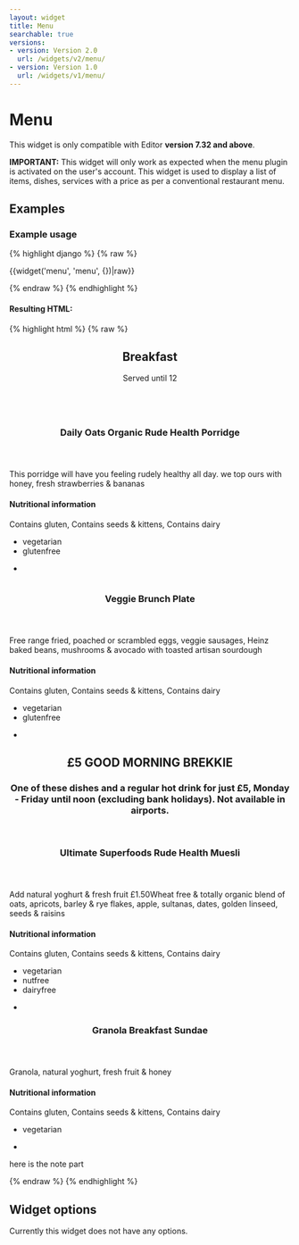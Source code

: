 ```yaml
---
layout: widget
title: Menu
searchable: true
versions:
- version: Version 2.0
  url: /widgets/v2/menu/
- version: Version 1.0
  url: /widgets/v1/menu/
---
```


# Menu

This widget is only compatible with Editor **version 7.32 and above**.

**IMPORTANT:** This widget will only work as expected when the menu plugin is activated on the user's account. This widget is used to display a list of items, dishes, services with a price as per a conventional restaurant menu.

## Examples

### Example usage
{% highlight django %}
{% raw %}

  {{widget('menu', 'menu', {})|raw}}

{% endraw %}
{% endhighlight %}

#### Resulting HTML:

{% highlight html %}
{% raw %}

<div id="page-zones__main-widgets__menu" data-name="menu" class="widget  widget--zone-widget">
  <div class="bk-menu  menu  widget__menu">
    <section class="menu-section  menu__menu-section" id="menu-section--373">
      <header class="section-header  menu__section-header">
        <h2 class="section-title  menu__section-title">Breakfast</h2>
        <p class="section-description  menu__section-description">Served until 12</p>
      </header>
      <div class="section-body  menu__section-body">
        <div class="menu-items even bk16-columns">
          <div class="menu-item  menu__menu-item">
            <article class="item-article  menu__item-article">
              <div class="item-image  menu__item-image">
                <a class="image-link  menu__image-link">
                  <img class="image  menu__image" src="//placehold.it/2250x800" alt="">
                </a>
              </div>
              <div class="item-content  menu__item-content">
                <header class="item-header  menu__item-header">
                  <h3 class="item-title  menu__item-title">Daily Oats Organic Rude Health Porridge</h3>
                  <p class="item-price  menu__item-price"></p>
                </header>
                <div class="item-description  menu__item-description">
                  <p>This porridge will have you feeling rudely healthy all day. we top ours with honey, fresh strawberries &amp; bananas</p>
                </div>
                <footer class="item-footer  menu__item-footer">
                  <h4 class="item-subtitle  menu__item-subtitle">Nutritional information</h4>
                  <p class="item-details  menu__item-details">Contains gluten, Contains seeds &amp; kittens, Contains dairy</p>
                  <ul class="dietary-list  menu__dietary-list">
                    <li class="dietary-item  icon  icon--vegetarian  menu__dietary-item">
                      vegetarian
                    </li>
                    <li class="dietary-item  icon  icon--glutenfree  menu__dietary-item">
                      glutenfree
                    </li>
                  </ul>
                  <ul class="dietary-list  menu__dietary-list">
                    <li class="dietary-item  icon  icon--not-spicy  menu__dietary-item">
                    </li>
                  </ul>
                </footer>
              </div>
            </article>
          </div>
          <div class="menu-item  menu__menu-item">
            <article class="item-article  menu__item-article">
              <div class="item-image  menu__item-image">
                <a class="image-link  menu__image-link">
                  <img class="image  menu__image" src="//placehold.it/300x100" alt="">
                </a>
              </div>
              <div class="item-content  menu__item-content">
                <header class="item-header  menu__item-header">
                  <h3 class="item-title  menu__item-title">Veggie Brunch Plate</h3>
                  <p class="item-price  menu__item-price"></p>
                </header>
                <div class="item-description  menu__item-description">
                  <p>Free range fried, poached or scrambled eggs, veggie sausages, Heinz baked beans, mushrooms &amp; avocado with toasted artisan sourdough</p>
                </div>
                <footer class="item-footer  menu__item-footer">
                  <h4 class="item-subtitle  menu__item-subtitle">Nutritional information</h4>
                  <p class="item-details  menu__item-details">Contains gluten, Contains seeds &amp; kittens, Contains dairy</p>
                  <ul class="dietary-list  menu__dietary-list">
                    <li class="dietary-item  icon  icon--vegetarian  menu__dietary-item">vegetarian</li>
                    <li class="dietary-item  icon  icon--glutenfree  menu__dietary-item">glutenfree</li>
                  </ul>
                  <ul class="dietary-list  menu__dietary-list">
                    <li class="dietary-item  icon  icon--not-spicy  menu__dietary-item"></li>
                  </ul>
                </footer>
              </div>
            </article>
          </div>
        </div>
        <div class="menu-subsection">
          <section class="menu-section  menu-section--subsection  menu-section--featured  menu__menu-section">
            <header class="section-header  menu__section-header">
              <h2 class="section-title  menu__section-title">£5 GOOD MORNING BREKKIE</h2>
              <h3 class="section-subtitle  menu__section-subtitle">One of these dishes and a regular hot drink for just £5, Monday - Friday until noon (excluding bank holidays). Not available in airports.</h3>
            </header>
            <div class="section-body  menu__section-body">
              <div class="menu-list  odd bk3-columns  menu__menu-list">
                <div class="menu-item  menu__menu-item">
                  <article class="item-article  menu__item-article">
                    <div class="item-content  menu__item-content">
                      <header class="item-header  menu__item-header">
                        <h3 class="item-title  menu__item-title">Ultimate Superfoods Rude Health Muesli</h3>
                        <p class="item-price  menu__item-price"></p>
                      </header>
                      <div class="item-description  menu__item-description">
                        <p>Add natural yoghurt &amp; fresh fruit £1.50Wheat free &amp; totally organic blend of oats, apricots, barley &amp; rye flakes, apple, sultanas, dates, golden linseed, seeds &amp; raisins</p>
                      </div>
                      <footer class="item-footer  menu__item-footer">
                        <h4 class="item-subtitle  menu__item-subtitle">Nutritional information</h4>
                        <p class="item-details  menu__item-details">Contains gluten, Contains seeds &amp; kittens, Contains dairy</p>
                        <ul class="dietary-list  menu__dietary-list">
                          <li class="dietary-item  icon  icon--vegetarian  menu__dietary-item">vegetarian</li>
                          <li class="dietary-item  icon  icon--nutfree  menu__dietary-item">nutfree</li>
                          <li class="dietary-item  icon  icon--dairyfree  menu__dietary-item">dairyfree</li>
                        </ul>
                        <ul class="dietary-list  menu__dietary-list">
                          <li class="dietary-item  icon  icon--not-spicy  menu__dietary-item"></li>
                        </ul>
                      </footer>
                    </div>
                  </article>
                </div>
                <div class="menu-item  menu__menu-item">
                  <article class="item-article  menu__item-article">
                    <div class="item-content  menu__item-content">
                      <header class="item-header  menu__item-header">
                        <h3 class="item-title  menu__item-title">Granola Breakfast Sundae</h3>
                        <p class="item-price  menu__item-price"></p>
                      </header>
                      <div class="item-description  menu__item-description">
                        <p>Granola, natural yoghurt, fresh fruit &amp; honey</p>
                      </div>
                      <footer class="item-footer  menu__item-footer">
                        <h4 class="item-subtitle  menu__item-subtitle">Nutritional information</h4>
                        <p class="item-details  menu__item-details">Contains gluten, Contains seeds &amp; kittens, Contains dairy</p>
                        <ul class="dietary-list  menu__dietary-list">
                          <li class="dietary-item  icon  icon--vegetarian  menu__dietary-item">vegetarian</li>
                        </ul>
                        <ul class="dietary-list  menu__dietary-list">
                          <li class="dietary-item  icon  icon--not-spicy  menu__dietary-item"></li>
                        </ul>
                      </footer>
                    </div>
                  </article>
                </div>
              </div>
            </div>
          </section>
        </div>
      </div>
      <footer class="section-footer  menu__section-footer">
        <p class="section-note  menu__section-note">here is the note part</p>
      </footer>
    </section>
  </div>
</div>


{% endraw %}
{% endhighlight %}

## Widget options

Currently this widget does not have any options.
